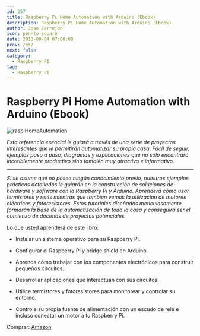 ```yaml
---
id: 257
title: Raspberry Pi Home Automation with Arduino (Ebook)
description: Raspberry Pi Home Automation with Arduino (Ebook)
author: Jose Cerrejon
icon: pen-to-square
date: 2013-09-04 07:00:00
prev: /es/
next: false
category:
  - Raspberry PI
tag:
  - Raspberry PI
---
```


# Raspberry Pi Home Automation with Arduino (Ebook)

![raspiHomeAutomation](/images/2013/09/raspiHomeAutomation.jpg)

*Esta referencia esencial le guiará a través de una serie de proyectos interesantes que le permitirán automatizar su propia casa. Fácil de seguir, ejemplos paso a paso, diagramas y explicaciones que no sólo encontrará increíblemente productivo sino también muy atractivo e informativo.*

- - -
*Si se asume que no posee ningún conocimiento previo, nuestros ejemplos prácticos detallados le guiarán en la construcción de soluciones de hardware y software con la Raspberry Pi y Arduino. Aprenderá cómo usar termistores y relés mientras que también vemos la utilización de motores eléctricos y fotoresistores. Estos tutoriales diseñados meticulosamente formarán la base de la automatización de toda la casa y conseguirá ser el comienzo de docenas de proyectos potenciales.*

Lo que usted aprenderá de este libro:

* Instalar un sistema operativo para su Raspberry Pi.

* Configurar el Raspberry Pi y bridge shield en Arduino.

* Aprenda cómo trabajar con los componentes electrónicos para construir pequeños circuitos.

* Desarrollar aplicaciones que interactúan con sus circuitos.

* Utilice termistores y fotoresistores para monitorear y controlar su entorno.

* Controle su propia fuente de alimentación con un escudo de relé e incluso conectar un motor a tu Raspberry Pi.

Comprar: [Amazon](http://www.amazon.es/Raspberry-Home-Automation-With-Arduino/dp/1849695865)